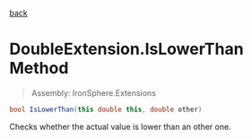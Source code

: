 ﻿

[back](/IronSphere.Extensions/types/DoubleExtension)

# DoubleExtension.IsLowerThan Method

> Assembly: IronSphere.Extensions

```csharp
bool IsLowerThan(this double this, double other)
```

Checks whether the actual value is lower than an other one.

 